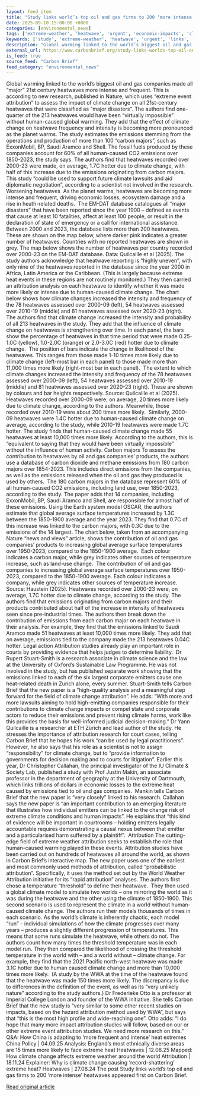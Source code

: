 ```yaml
---
layout: feed_item
title: "Study links world’s top oil and gas firms to 200 ‘more intense’ heatwaves"
date: 2025-09-10 15:00:00 +0000
categories: [environmental_news]
tags: ['extreme-weather', 'heatwave', 'urgent', 'economic-impacts', 'climate-costs', 'year-2023', 'emissions', 'oceania', 'pacific-region', 'fossil-fuels']
keywords: ['study', 'extreme-weather', 'heatwave', 'urgent', 'links', 'world', 'economic-impacts', 'climate-costs']
description: "Global warming linked to the world’s biggest oil and gas companies made all “major” 21st century heatwaves more intense and frequent"
external_url: https://www.carbonbrief.org/study-links-worlds-top-oil-and-gas-firms-to-200-more-intense-heatwaves/
is_feed: true
source_feed: "Carbon Brief"
feed_category: "environmental_news"
---
```


Global warming linked to the world’s biggest oil and gas companies made all “major” 21st century heatwaves more intense and frequent. This is according to new research, published in Nature, which uses “extreme event attribution” to assess the impact of climate change on all 21st-century heatwaves that were classified as “major disasters”. The authors find one-quarter of the 213 heatwaves would have been “virtually impossible” without human-caused global warming. They add that the effect of climate change on heatwave frequency and intensity is becoming more pronounced as the planet warms. The study estimates the emissions stemming from the operations and production of more than 100 “carbon majors”, such as ExxonMobil, BP, Saudi Aramco and Shell. The fossil fuels produced by these companies account for 60% of all human-caused CO2 emissions over 1850-2023, the study says. The authors find that heatwaves recorded over 2000-23 were made, on average, 1.7C hotter due to climate change, with half of this increase due to the emissions originating from carbon majors.&nbsp; This study “could be used to support future climate lawsuits and aid diplomatic negotiation”, according to a scientist not involved in the research. Worsening heatwaves&nbsp; As the planet warms, heatwaves are becoming more intense and frequent, driving economic losses, ecosystem damage and a rise in heath-related deaths.&nbsp; The EM-DAT database catalogues all “major disasters” that have been reported since the year 1900 – defined as events that cause at least 10 fatalities, affect at least 100 people, or result in the declaration of state of emergency or a call for international assistance. Between 2000 and 2023, the database lists more than 200 heatwaves. These are shown on the map below, where darker pink indicates a greater number of heatwaves. Countries with no reported heatwaves are shown in grey. The map below shows the number of heatwaves per country recorded over 2000-23 on the EM-DAT database. Data: Quilcaille et al (2025). The study authors acknowledge that heatwave reporting is “highly uneven”, with only nine of the heatwaves reported in the database since the year 2000 in Africa, Latin America or the Caribbean. (This is largely because extreme heat events in these regions are not routinely monitored.) They then carried an attribution analysis on each heatwave to identify whether it was made more likely or intense due to human-caused climate change. The chart below shows how climate changes increased the intensity and frequency of the 78 heatwaves assessed over 2000-09 (left), 54 heatwaves assessed over 2010-19 (middle) and 81 heatwaves assessed over 2020-23 (right). The authors find that climate change increased the intensity and probability of all 213 heatwaves in the study. They add that the influence of climate change on heatwaves is strengthening over time. In each panel, the bars show the percentage of heatwaves in that time period that were made 0.25-1.0C (yellow), 1.0-2.0C (orange) or 2.0-3.0C (red) hotter due to climate change.&nbsp; The position of bars indicate the change in likelihood of the heatwaves. This ranges from those made 1-10 times more likely due to climate change (left-most bar in each panel) to those made more than 11,000 times more likely (right-most bar in each panel).&nbsp; The extent to which climate changes increased the intensity and frequency of the 78 heatwaves assessed over 2000-09 (left), 54 heatwaves assessed over 2010-19 (middle) and 81 heatwaves assessed over 2020-23 (right). These are shown by colours and bar heights respectively. Source: Quilcaille et al (2025). Heatwaves recorded over 2000-09 were, on average, 20 times more likely due to climate change, according to the authors. Meanwhile, those recorded over 2010-19 were about 200 times more likely.&nbsp; Similarly, 2000-09 heatwaves were 1.4C hotter due to human-caused climate change on average, according to the study, while 2010-19 heatwaves were made 1.7C hotter. The study finds that human-caused climate change made 55 heatwaves at least 10,000 times more likely. According to the authors, this is “equivalent to saying that they would have been virtually impossible” without the influence of human activity. Carbon majors To assess the contribution to heatwaves by oil and gas companies’ products, the authors use a database of carbon dioxide and methane emissions from 180 carbon majors over 1854-2023. This includes direct emissions from the companies, as well as the emissions released when the oil and gas they produced is used by others.&nbsp; The 180 carbon majors in the database represent 60% of all human-caused CO2 emissions, including land use, over 1850-2023, according to the study. The paper adds that 14 companies, including ExxonMobil, BP, Saudi Aramco and Shell, are responsible for almost half of these emissions. Using the Earth system model OSCAR, the authors estimate that global average surface temperatures increased by 1.3C between the 1850-1900 average and the year 2023. They find that 0.7C of this increase was linked to the carbon majors, with 0.3C due to the emissions of the 14 largest. The chart below, taken from an accompanying Nature “news and views” article, shows the contribution of oil and gas companies’ products to increasing global average surface temperatures over 1950-2023, compared to the 1850-1900 average.&nbsp; Each colour indicates a carbon major, while grey indicates other sources of temperature increase, such as land-use change.&nbsp; The contribution of oil and gas companies to increasing global average surface temperatures over 1950-2023, compared to the 1850-1900 average. Each colour indicates a company, while grey indicates other sources of temperature increase. Source: Haustein (2025). Heatwaves recorded over 2000-23 were, on average, 1.7C hotter due to climate change, according to the study. The authors find that emissions originating from carbon majors and their products contributed about half of the increase in intensity of heatwaves seen since pre-industrial times. The authors then break down the contribution of emissions from each carbon major on each heatwave in their analysis. For example, they find that the emissions linked to Saudi Aramco made 51 heatwaves at least 10,000 times more likely. They add that on average, emissions tied to the company made the 213 heatwaves 0.04C hotter. Legal action Attribution studies already play an important role in courts by providing evidence that helps judges to determine liability.&nbsp; Dr Rupert Stuart-Smith is a research associate in climate science and the law at the University of Oxford’s Sustainable Law Programme. He was not involved in the study, but has published separate work showing that the emissions linked to each of the six largest corporate emitters cause one heat-related death in Zurich alone, every summer. Stuart-Smith tells Carbon Brief that the new paper is a “high-quality analysis and a meaningful step forward for the field of climate change attribution”. He adds: “With more and more lawsuits aiming to hold high-emitting companies responsible for their contributions to climate change impacts or compel state and corporate actors to reduce their emissions and prevent rising climate harms, work like this provides the basis for well-informed judicial decision-making.” Dr Yann Quilcaille is a researcher at ETH Zürich and lead author of the study. He stresses the importance of attribution research for court cases, telling Carbon Brief that he hopes his work “can be used by legal practitioners”. However, he also says that his role as a scientist is not to assign “responsibility” for climate change, but to “provide information to governments for decision making and to courts for litigation”. Earlier this year, Dr Christopher Callahan, the principal investigator of the IU Climate &amp; Society Lab, published a study with Prof Justin Makin, an associate professor in the department of geography at the University of Dartmouth, which links trillions of dollars in economic losses to the extreme heat caused by emissions tied to oil and gas companies.&nbsp; Mankin tells Carbon Brief that the new paper is “very closely” linked to his research. Callahan says the new paper is “an important contribution to an emerging literature that illustrates how individual emitters can be linked to the change risk of extreme climate conditions and human impacts”. He explains that “this kind of evidence will be important in courtrooms – holding emitters legally accountable requires demonstrating a causal nexus between that emitter and a particularised harm suffered by a plaintiff”.&nbsp; Attribution The cutting-edge field of extreme weather attribution seeks to establish the role that human-caused warming played in these events. Attribution studies have been carried out on hundreds of heatwaves all around the world, as shown in Carbon Brief’s interactive map. The new paper uses one of the earliest and most commonly used methods of attribution, called &#8220;probabilistic attribution”. Specifically, it uses the method set out by the World Weather Attribution initiative for its “rapid attribution” analyses. The authors first chose a temperature “threshold” to define their heatwave.&nbsp; They then used a global climate model to simulate two worlds – one mirroring the world as it was during the heatwave and the other using the climate of 1850-1900. This second scenario is used to represent the climate in a world without human-caused climate change. The authors run their models thousands of times in each scenario. As the world’s climate is inherently chaotic, each model “run” – individual simulations of how the climate progresses over many years – produces a slightly different progression of temperatures. This means that some runs simulate the heatwave, while others do not. The authors count how many times the threshold temperature was in each model run. They then compared the likelihood of crossing the threshold temperature in the world with – and a world without – climate change. For example, they find that the 2021 Pacific north-west heatwave was made 3.1C hotter due to human caused climate change and more than 10,000 times more likely.&nbsp; (A study by the WWA at the time of the heatwave found that the heatwave was made 150 times more likely. The discrepancy is due to differences in the definition of the event, as well as its “very unlikely nature” according to the study authors.) Dr Frederieke Otto is a professor at Imperial College London and founder of the WWA initiative. She tells Carbon Brief that the new study is “very similar to some other recent studies on impacts, based on the hazard attribution method used by WWA”, but says that “this is the most high profile and wide-reaching one”. Otto adds: “I do hope that many more impact attribution studies will follow, based on our or other extreme event attribution studies. We need more research on this.” Q&amp;A: How China is adapting to ‘more frequent and intense’ heat extremes China Policy | 04.09.25 Analysis: England’s most ethnically diverse areas are 15 times more likely to face extreme heat Heatwaves | 12.08.25 Mapped: How climate change affects extreme weather around the world Attribution | 18.11.24 Explainer: Why is climate change causing ‘record-shattering’ extreme heat? Heatwaves | 27.08.24 The post Study links world&#8217;s top oil and gas firms to 200 &#8216;more intense&#8217; heatwaves appeared first on Carbon Brief.

[Read original article](https://www.carbonbrief.org/study-links-worlds-top-oil-and-gas-firms-to-200-more-intense-heatwaves/)
